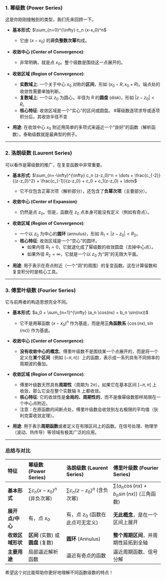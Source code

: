 
### 1. 幂级数 (Power Series)

这是你刚刚接触到的类型，我们先来回顾一下。

*   **基本形式**: $\sum_{n=0}^{\infty} c_n (x-x_0)^n$
    *   它由 $(x-x_0)$ 的**非负整数次幂**构成。

*   **收敛中心 (Center of Convergence)**:
    *   非常明确，就是点 $x_0$。整个级数是围绕这一点展开的。

*   **收敛区域 (Region of Convergence)**:
    *   **实数域上**: 一个关于中心 $x_0$ 对称的**区间**，形如 $(x_0 - R, x_0 + R)$。端点处的收敛性需要单独判断。
    *   **复数域上**: 一个以 $z_0$ 为圆心，半径为 $R$ 的**圆盘** (disk)，形如 $|z-z_0| < R$。
    *   **核心特征**: 收敛区域是一个“实心”的区间或圆盘。
#幂级数逐项求导或逐项积分后，其收敛半径不变 
*   **用途**: 在收敛中心 $x_0$ 附近用简单的多项式来逼近一个“良好”的函数（解析函数）。泰勒级数就是最典型的例子。

---

### 2. 洛朗级数 (Laurent Series)

可以看作是幂级数的推广，在复变函数中非常重要。

*   **基本形式**: $\sum_{n=-\infty}^{\infty} c_n (z-z_0)^n = \dots + \frac{c_{-2}}{(z-z_0)^2} + \frac{c_{-1}}{z-z_0} + c_0 + c_1(z-z_0) + \dots$
    *   它不仅包含正幂次项（解析部分），还包含了**负幂次项**（主要部分）。

*   **收敛中心 (Center of Expansion)**:
    *   仍然是点 $z_0$。但是，函数在 $z_0$ 点本身可能没有定义（例如有奇点）。

*   **收敛区域 (Region of Convergence)**:
    *   一个以 $z_0$ 为中心的**圆环** (annulus)，形如 $R_1 < |z-z_0| < R_2$。
    *   **核心特征**: 收敛区域是一个“空心”的圆环。
        *   如果内径 $R_1=0$，它就退化成了幂级数的收敛圆盘（去掉中心点）。
        *   如果外径 $R_2=\infty$，它就是一个以 $z_0$ 为“洞”的无限大平面。

*   **用途**: 用于表示在奇点附近（一个“洞”的周围）的复变函数。这在计算留数和复变积分时是核心工具。

---

### 3. 傅里叶级数 (Fourier Series)

它与前两者的构造思想完全不同。

*   **基本形式**: $a_0 + \sum_{n=1}^{\infty} (a_n \cos(nx) + b_n \sin(nx))$
    *   它不是用幂函数 $(x-x_0)^n$ 作为基底，而是用**三角函数系** $\{\cos(nx), \sin(nx)\}$ 作为基底。

*   **收敛中心 (Center of Convergence)**:
    *   **没有收敛中心的概念**。傅里叶级数不是围绕某一个点展开的，而是将一个定义在**某个区间**（例如 $(-\pi, \pi)$）上的函数，表示成一系列具有不同频率的周期波的叠加。

*   **收敛区域 (Region of Convergence)**:
    *   傅里叶级数天然具有**周期性**（周期为 $2\pi$）。如果它在基本区间 $[-\pi, \pi]$ 上收敛，那么它会在整个实数轴 $\mathbb{R}$ 上都收敛。
    *   **核心特征**: 它的收敛性是**全局的、周期性的**，而不是像幂级数那样局限在一个中心点附近。
    *   注意：在原函数的间断点处，傅里叶级数会收敛到左右极限的平均值（狄利克雷收敛定理）。

*   **用途**: 用于表示**周期函数**或者定义在有限区间上的函数。在信号处理、物理学（波动、热传导）等领域有极其广泛的应用。

---

### 总结与对比

| 特征 | 幂级数 (Power Series) | 洛朗级数 (Laurent Series) | 傅里叶级数 (Fourier Series) |
| :--- | :--- | :--- | :--- |
| **基本形式** | $\sum c_n (x-x_0)^n$ (非负次幂) | $\sum c_n (z-z_0)^n$ (含负次幂) | $\sum (a_n \cos(nx) + b_n \sin(nx))$ (三角函数) |
| **展开点/中心** | 有，点 $x_0$ | 有，点 $z_0$ (函数在此点可无定义) | **无此概念**，是在一个区间上展开 |
| **收敛区域形状** | **区间** (实数) 或 **圆盘** (复数) | **圆环** (Annulus) | **整个周期区间**，并周期性延拓到全轴 |
| **主要用途** | 局部逼近解析函数 | 逼近有奇点的函数 | 逼近周期函数、信号分解 |

希望这个对比能帮助你更好地理解不同函数级数的特点！